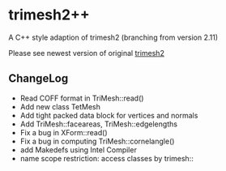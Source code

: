 # trimesh2++

A C++ style adaption of trimesh2 (branching from version 2.11)

Please see newest version of original [trimesh2](http://gfx.cs.princeton.edu/proj/trimesh2/)

## ChangeLog
 * Read COFF format in TriMesh::read()
 * Add new class TetMesh
 * Add tight packed data block for vertices and normals
 * Add TriMesh::faceareas, TriMesh::edgelengths
 * Fix a bug in XForm<T>::read()
 * Fix a bug in computing TriMesh::cornelangle()
 * add Makedefs using Intel Compiler
 * name scope restriction: access classes by trimesh::
